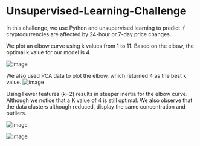 # Unsupervised-Learning-Challenge

In this challenge, we use Python and unsupervised learning to predict if cryptocurrencies are affected by 24-hour or 7-day price changes.


We plot an elbow curve using k values from 1 to 11. Based on the elbow, the optimal k value for our model is 4.

![image](https://github.com/meardreed/Unsupervised-Learning-Challenge/assets/124413887/058390e6-878d-4585-ab3c-12fa8c206cea)



We also used PCA data to plot the elbow, which returned 4 as the best k value.
![image](https://github.com/meardreed/Unsupervised-Learning-Challenge/assets/124413887/6304b868-9d76-463d-8d5f-76180d370db2)



Using Fewer features (k=2) results in steeper inertia for the elbow curve. Although we notice that a K value of 4 is still optimal. We also observe that the data clusters although reduced, display the same concentration and outliers.

![image](https://github.com/meardreed/Unsupervised-Learning-Challenge/assets/124413887/f8dedb73-da11-4f27-9edb-77e46e16b57e)


![image](https://github.com/meardreed/Unsupervised-Learning-Challenge/assets/124413887/f99fc498-d163-4aca-878f-1ae0ebf3bac3)

